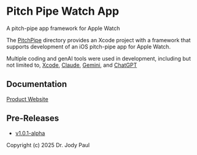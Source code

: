 # Pitch Pipe Watch App
A pitch-pipe app framework for Apple Watch

The [PitchPipe](PitchPipe) directory provides an Xcode project with a framework that supports development of an iOS pitch-pipe app for Apple Watch.

Multiple coding and genAI tools were used in development, including but not limited to, [Xcode](https://developer.apple.com/xcode/), [Claude](https://claude.ai), [Gemini](https://gemini.google.com), and [ChatGPT](https://chatgpt.com)

## Documentation
[Product Website](https://jody.github.io/PitchPipeWatchApp/)

## Pre-Releases
- [v1.0.1-alpha](https://github.com/jody/PitchPipeWatchApp/releases/tag/v1.0.1-alpha)


Copyright (c) 2025 Dr. Jody Paul
